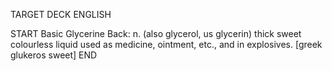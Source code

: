 TARGET DECK
ENGLISH

START
Basic
Glycerine
Back: n. (also glycerol, us glycerin) thick sweet colourless liquid used as medicine, ointment, etc., and in explosives. [greek glukeros sweet]
END
